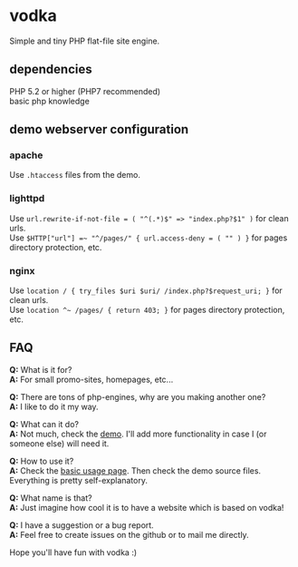vodka
=====

Simple and tiny PHP flat-file site engine.

## dependencies
PHP 5.2 or higher (PHP7 recommended)  
basic php knowledge  

## demo webserver configuration
### apache
Use `.htaccess` files from the demo.  

### lighttpd
Use `url.rewrite-if-not-file = ( "^(.*)$" => "index.php?$1" )` for clean urls.  
Use `$HTTP["url"] =~ "^/pages/" { url.access-deny = ( "" ) }` for pages directory protection, etc.  

### nginx
Use `location / { try_files $uri $uri/ /index.php?$request_uri; }` for clean urls.  
Use `location ^~ /pages/ { return 403; }` for pages directory protection, etc.  

## FAQ
**Q:** What is it for?  
**A:** For small promo-sites, homepages, etc...

**Q:** There are tons of php-engines, why are you making another one?  
**A:** I like to do it my way.

**Q:** What can it do?  
**A:** Not much, check the [demo](http://vodka.deseven.info). I'll add more functionality in case I (or someone else) will need it.

**Q:** How to use it?  
**A:** Check the [basic usage page](http://vodka.deseven.info/usage). Then check the demo source files. Everything is pretty self-explanatory.

**Q:** What name is that?  
**A:** Just imagine how cool it is to have a website which is based on vodka!

**Q:** I have a suggestion or a bug report.  
**A:** Feel free to create issues on the github or to mail me directly.

Hope you'll have fun with vodka :)
